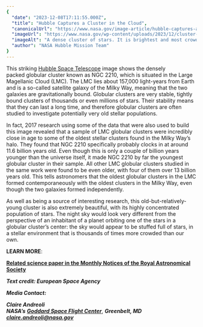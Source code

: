 ```yaml
---
{
  "date": "2023-12-08T17:11:55.000Z",
  "title": "Hubble Captures a Cluster in the Cloud",
  "canonicalUrl": "https://www.nasa.gov/image-article/hubble-captures-a-cluster-in-the-cloud/",
  "imageUrl": "https://www.nasa.gov/wp-content/uploads/2023/12/cluster-in-the-cloud.jpg",
  "imageAlt": "A dense cluster of stars. It is brightest and most crowded in the center, where the stars are mostly a cool white color. Moving out towards the edges the stars become more spread out and reddish until a noticeable ‘edge’ to the cluster is reached. Beyond that edge there are still many stars, more disorganized and seen on a black background. Some stars appear to be in front of the cluster.",
  "author": "NASA Hubble Mission Team"
}
---
```


This striking [Hubble Space Telescope](https://science.nasa.gov/mission/hubble/) image shows the densely packed globular cluster known as NGC 2210, which is situated in the Large Magellanic Cloud (LMC). The LMC lies about 157,000 light-years from Earth and is a so-called satellite galaxy of the Milky Way, meaning that the two galaxies are gravitationally bound. Globular clusters are very stable, tightly bound clusters of thousands or even millions of stars. Their stability means that they can last a long time, and therefore globular clusters are often studied to investigate potentially very old stellar populations.

In fact, 2017 research using some of the data that were also used to build this image revealed that a sample of LMC globular clusters were incredibly close in age to some of the oldest stellar clusters found in the Milky Way’s halo. They found that NGC 2210 specifically probably clocks in at around 11.6 billion years old. Even though this is only a couple of billion years younger than the universe itself, it made NGC 2210 by far the youngest globular cluster in their sample. All other LMC globular clusters studied in the same work were found to be even older, with four of them over 13 billion years old. This tells astronomers that the oldest globular clusters in the LMC formed contemporaneously with the oldest clusters in the Milky Way, even though the two galaxies formed independently.

As well as being a source of interesting research, this old-but-relatively-young cluster is also extremely beautiful, with its highly concentrated population of stars. The night sky would look very different from the perspective of an inhabitant of a planet orbiting one of the stars in a globular cluster’s center: the sky would appear to be stuffed full of stars, in a stellar environment that is thousands of times more crowded than our own.

**LEARN MORE**:

[**Related science paper in the Monthly Notices of the Royal Astronomical Society**](https://academic.oup.com/mnras/article/471/3/3347/3930867)

**_Text credit: European Space Agency_**

**_Media Contact:_**

**_Claire Andreoli_**  
**_NASA’s_** [**_Goddard Space Flight Center_**](http://www.nasa.gov/goddard), **_Greenbelt, MD_**  
[**_claire.andreoli@nasa.gov_**](mailto:claire.andreoli@nasa.gov)
